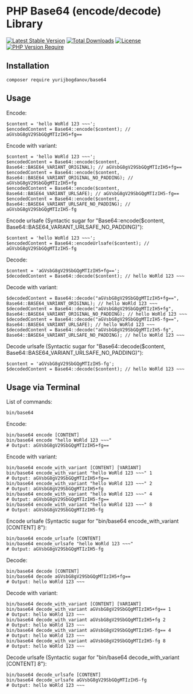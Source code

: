 # PHP Base64 (encode/decode) Library

[![Latest Stable Version](http://poser.pugx.org/yurijbogdanov/base64/v)](https://packagist.org/packages/yurijbogdanov/base64)
[![Total Downloads](http://poser.pugx.org/yurijbogdanov/base64/downloads)](https://packagist.org/packages/yurijbogdanov/base64)
[![License](http://poser.pugx.org/yurijbogdanov/base64/license)](https://packagist.org/packages/yurijbogdanov/base64)
[![PHP Version Require](http://poser.pugx.org/yurijbogdanov/base64/require/php)](https://packagist.org/packages/yurijbogdanov/base64)


## Installation
```terminal
composer require yurijbogdanov/base64
```


## Usage
Encode:
```terminal
$content = 'hello WoRld 123 ~~~';
$encodedContent = Base64::encode($content); // aGVsbG8gV29SbGQgMTIzIH5+fg==
```

Encode with variant:
```terminal
$content = 'hello WoRld 123 ~~~';
$encodedContent = Base64::encode($content, Base64::BASE64_VARIANT_ORIGINAL); // aGVsbG8gV29SbGQgMTIzIH5+fg==
$encodedContent = Base64::encode($content, Base64::BASE64_VARIANT_ORIGINAL_NO_PADDING); // aGVsbG8gV29SbGQgMTIzIH5+fg
$encodedContent = Base64::encode($content, Base64::BASE64_VARIANT_URLSAFE); // aGVsbG8gV29SbGQgMTIzIH5-fg==
$encodedContent = Base64::encode($content, Base64::BASE64_VARIANT_URLSAFE_NO_PADDING); // aGVsbG8gV29SbGQgMTIzIH5-fg
```

Encode urlsafe (Syntactic sugar for "Base64::encode($content, Base64::BASE64_VARIANT_URLSAFE_NO_PADDING)"):
```terminal
$content = 'hello WoRld 123 ~~~';
$encodedContent = Base64::encodeUrlsafe($content); // aGVsbG8gV29SbGQgMTIzIH5-fg
```

Decode:
```terminal
$content = 'aGVsbG8gV29SbGQgMTIzIH5+fg==';
$decodedContent = Base64::decode($content); // hello WoRld 123 ~~~
```

Decode with variant:
```terminal
$decodedContent = Base64::decode("aGVsbG8gV29SbGQgMTIzIH5+fg==", Base64::BASE64_VARIANT_ORIGINAL); // hello WoRld 123 ~~~
$decodedContent = Base64::decode("aGVsbG8gV29SbGQgMTIzIH5+fg", Base64::BASE64_VARIANT_ORIGINAL_NO_PADDING); // hello WoRld 123 ~~~
$decodedContent = Base64::decode("aGVsbG8gV29SbGQgMTIzIH5-fg==", Base64::BASE64_VARIANT_URLSAFE); // hello WoRld 123 ~~~
$decodedContent = Base64::decode("aGVsbG8gV29SbGQgMTIzIH5-fg", Base64::BASE64_VARIANT_URLSAFE_NO_PADDING); // hello WoRld 123 ~~~
```

Decode urlsafe (Syntactic sugar for "Base64::decode($content, Base64::BASE64_VARIANT_URLSAFE_NO_PADDING)"):
```terminal
$content = 'aGVsbG8gV29SbGQgMTIzIH5-fg';
$decodedContent = Base64::decode($content); // hello WoRld 123 ~~~
```


## Usage via Terminal
List of commands:
```terminal
bin/base64
```

Encode:
```terminal
bin/base64 encode [CONTENT]
bin/base64 encode "hello WoRld 123 ~~~"
# Output: aGVsbG8gV29SbGQgMTIzIH5+fg==
```

Encode with variant:
```terminal
bin/base64 encode_with_variant [CONTENT] [VARIANT]
bin/base64 encode_with_variant "hello WoRld 123 ~~~" 1
# Output: aGVsbG8gV29SbGQgMTIzIH5+fg==
bin/base64 encode_with_variant "hello WoRld 123 ~~~" 2
# Output: aGVsbG8gV29SbGQgMTIzIH5+fg
bin/base64 encode_with_variant "hello WoRld 123 ~~~" 4
# Output: aGVsbG8gV29SbGQgMTIzIH5-fg==
bin/base64 encode_with_variant "hello WoRld 123 ~~~" 8
# Output: aGVsbG8gV29SbGQgMTIzIH5-fg
```

Encode urlsafe (Syntactic sugar for "bin/base64 encode_with_variant [CONTENT] 8"):
```terminal
bin/base64 encode_urlsafe [CONTENT]
bin/base64 encode_urlsafe "hello WoRld 123 ~~~"
# Output: aGVsbG8gV29SbGQgMTIzIH5-fg
```

Decode:
```terminal
bin/base64 decode [CONTENT]
bin/base64 decode aGVsbG8gV29SbGQgMTIzIH5+fg==
# Output: hello WoRld 123 ~~~
```

Decode with variant:
```terminal
bin/base64 decode_with_variant [CONTENT] [VARIANT]
bin/base64 decode_with_variant aGVsbG8gV29SbGQgMTIzIH5+fg== 1
# Output: hello WoRld 123 ~~~
bin/base64 decode_with_variant aGVsbG8gV29SbGQgMTIzIH5+fg 2
# Output: hello WoRld 123 ~~~
bin/base64 decode_with_variant aGVsbG8gV29SbGQgMTIzIH5-fg== 4
# Output: hello WoRld 123 ~~~
bin/base64 decode_with_variant aGVsbG8gV29SbGQgMTIzIH5-fg 8
# Output: hello WoRld 123 ~~~
```

Decode urlsafe (Syntactic sugar for "bin/base64 decode_with_variant [CONTENT] 8"):
```terminal
bin/base64 decode_urlsafe [CONTENT]
bin/base64 decode_urlsafe aGVsbG8gV29SbGQgMTIzIH5-fg
# Output: hello WoRld 123 ~~~
```
